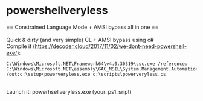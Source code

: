 # powershellveryless
== Constrained Language Mode + AMSI bypass all in one ==<br /><br />
Quick & dirty (and very simple) CL + AMSI bypass using c#<br />
Compile it (https://decoder.cloud/2017/11/02/we-dont-need-powershell-exe/): 
```
C:\Windows\Microsoft.NET\Framework64\v4.0.30319\csc.exe /reference: C:\Windows\Microsoft.NET\assembly\GAC_MSIL\System.Management.Automation\v4.0_3.0.0.0__31bf3856ad364e35\system.management.automation.dll 
/out:c:\setup\powerveryless.exe c:\scripts\powerveryless.cs
```
<br />
 Launch it: powerhsellveryless.exe (your_ps1_sript)
 <br />

